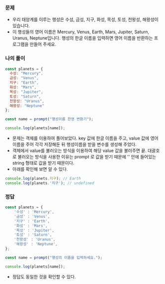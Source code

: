### 문제
- 우리 태양계를 이루는 행성은 수성, 금성, 지구, 화성, 목성, 토성, 천왕성, 해왕성이 있습니다.
- 이 행성들의 영어 이름은 Mercury, Venus, Earth, Mars, Jupiter, Saturn, Uranus, Neptune입니다. 행성의 한글 이름을 입력하면 영어 이름을 반환하는 프로그램을 만들어 주세요.

### 나의 풀이
```jsx
const planets = {
  수성: "Mercury",
  금성: "Venus",
  지구: "Earth",
  화성: "Mars",
  목성: "Jupiter",
  토성: "Saturn",
  천왕성: "Uranus",
  해왕성: "Neptune"
};

const name = prompt("행성이름 한영 변환기");

console.log(planets[name]);
```
- 문제는 객체를 이용하여 풀어보았다. key 값에 한글 이름을 주고, value 값에 영어 이름을 주어 각각 저장해둔 뒤 행성이름을 받을 변수를 생성해 주었다.
- 객체에서 value를 불러오는 방식을 이용하여 해당 value 값을 불러주면 끝. 대괄호로 불러오는 방식을 사용한 이유는 prompt 로 값을 받기 때문에 '' 안에 들어있는 string 형태로 값을 받기 때문이다. 
- 아래를 확인해 보면 알 수 있다.
```jsx
console.log(planets.지구); // Earth
console.log(planets.'지구'); // undefined
```

### 정답
```jsx
const planets = {
	'수성' : 'Mercury',
	'금성' : 'Venus',
	'지구' : 'Earth',
	'화성' : 'Mars',
	'목성' : 'Jupiter',
	'토성' : 'Saturn',
	'천왕성' : 'Uranus',
	'해왕성' : 'Neptune',
};

const name = prompt("행성의 이름을 입력하세요.");

console.log(planets[name]);
```
- 정답도 동일한 것을 확인할 수 있다.